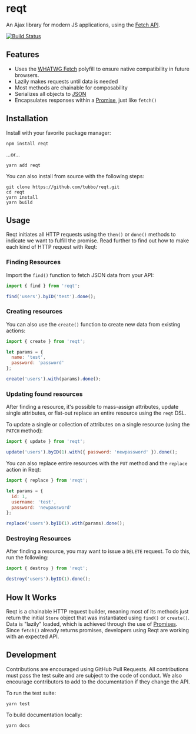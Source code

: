 # reqt

An Ajax library for modern JS applications, using the [Fetch API][fetch].

[![Build Status](https://travis-ci.org/tubbo/reqt.svg?branch=master)](https://travis-ci.org/tubbo/reqt)

## Features

- Uses the [WHATWG Fetch][whatwg-fetch] polyfill to ensure native
  compatibility in future browsers.
- Lazily makes requests until data is needed
- Most methods are chainable for composability
- Serializes all objects to [JSON][json]
- Encapsulates responses within a [Promise][promises], just like `fetch()`

## Installation

Install with your favorite package manager:

    npm install reqt

...or...

    yarn add reqt

You can also install from source with the following steps:

    git clone https://github.com/tubbo/reqt.git
    cd reqt
    yarn install
    yarn build

## Usage

Reqt initiates all HTTP requests using the `then()` or `done()` methods
to indicate we want to fulfill the promise. Read further to find out how
to make each kind of HTTP request with Reqt:

### Finding Resources

Import the `find()` function to fetch JSON data from your API:

```javascript
import { find } from 'reqt';

find('users').byID('test').done();
```

### Creating resources

You can also use the `create()` function to create new data from
existing actions:

```javascript
import { create } from 'reqt';

let params = {
  name: 'test',
  password: 'password'
};

create('users').with(params).done();
```

### Updating found resources

After finding a resource, it's possible to mass-assign attributes,
update single attributes, or flat-out replace an entire resource using
the `reqt` DSL.

To update a single or collection of attributes on a single resource
(using the `PATCH` method):

```javascript
import { update } from 'reqt';

update('users').byID(1).with({ password: 'newpassword' }).done();
```

You can also replace entire resources with the `PUT` method and the
`replace` action in Reqt:

```javascript
import { replace } from 'reqt';

let params = {
  id: 1,
  username: 'test',
  password: 'newpassword'
};

replace('users').byID(1).with(params).done();
```

### Destroying Resources

After finding a resource, you may want to issue a `DELETE` request. To
do this, run the following:

```javascript
import { destroy } from 'reqt';

destroy('users').byID(1).done();
```

## How It Works

Reqt is a chainable HTTP request builder, meaning most of its methods
just return the initial `Store` object that was instantiated using
`find()` or `create()`. Data is "lazily" loaded, which is achieved
through the use of [Promises][promises]. Since `fetch()` already returns
promises, developers using Reqt are working with an expected API.

## Development

Contributions are encouraged using GitHub Pull Requests. All
contributions must pass the test suite and are subject to the code of
conduct. We also encourage contributors to add to the documentation if
they change the API.

To run the test suite:

    yarn test

To build documentation locally:

    yarn docs

[fetch]: https://developer.mozilla.org/en-US/docs/Web/API/Fetch_API
[whatwg-fetch]: https://www.npmjs.com/package/whatwg-fetch
[json]: http://json.org/
[promises]: https://developer.mozilla.org/en-US/docs/Web/JavaScript/Reference/Global_Objects/Promise

